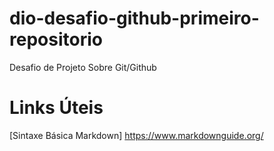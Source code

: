 # dio-desafio-github-primeiro-repositorio
Desafio de Projeto Sobre Git/Github
# Links Úteis #
[Sintaxe Básica Markdown] https://www.markdownguide.org/
